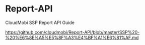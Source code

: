 # Report-API
CloudMobi SSP Report API Guide

https://github.com/cloudmobi/Report-API/blob/master/SSP%20-%20%E6%8E%A5%E5%8F%A3%E4%BF%A1%E6%81%AF.md
